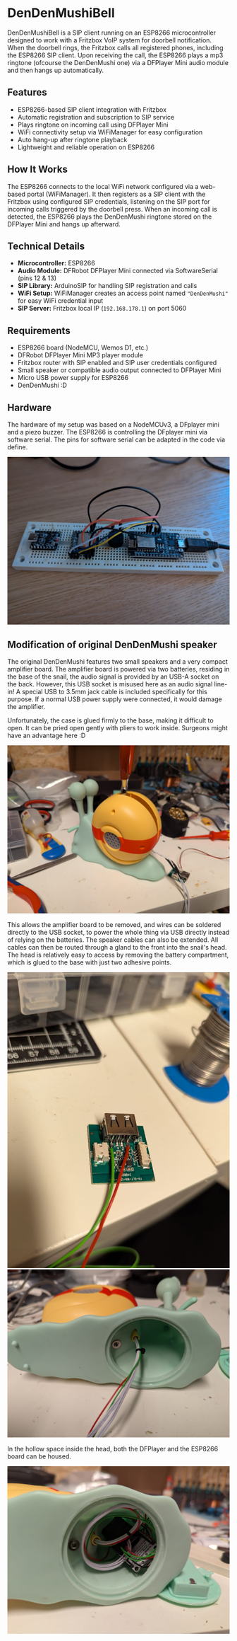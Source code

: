 # DenDenMushiBell

DenDenMushiBell is a SIP client running on an ESP8266 microcontroller designed to work with a Fritzbox VoIP system for doorbell notification. When the doorbell rings, the Fritzbox calls all registered phones, including the ESP8266 SIP client. Upon receiving the call, the ESP8266 plays a mp3 ringtone (ofcourse the DenDenMushi one) via a DFPlayer Mini audio module and then hangs up automatically.

## Features
- ESP8266-based SIP client integration with Fritzbox
- Automatic registration and subscription to SIP service
- Plays ringtone on incoming call using DFPlayer Mini
- WiFi connectivity setup via WiFiManager for easy configuration
- Auto hang-up after ringtone playback
- Lightweight and reliable operation on ESP8266

## How It Works
The ESP8266 connects to the local WiFi network configured via a web-based portal (WiFiManager). It then registers as a SIP client with the Fritzbox using configured SIP credentials, listening on the SIP port for incoming calls triggered by the doorbell press. When an incoming call is detected, the ESP8266 plays the DenDenMushi ringtone stored on the DFPlayer Mini and hangs up afterward.

## Technical Details

- **Microcontroller:** ESP8266  
- **Audio Module:** DFRobot DFPlayer Mini connected via SoftwareSerial (pins 12 & 13)  
- **SIP Library:** ArduinoSIP for handling SIP registration and calls  
- **WiFi Setup:** WiFiManager creates an access point named `"DenDenMushi"` for easy WiFi credential input  
- **SIP Server:** Fritzbox local IP (`192.168.178.1`) on port 5060  

## Requirements

- ESP8266 board (NodeMCU, Wemos D1, etc.)  
- DFRobot DFPlayer Mini MP3 player module  
- Fritzbox router with SIP enabled and SIP user credentials configured  
- Small speaker or compatible audio output connected to DFPlayer Mini  
- Micro USB power supply for ESP8266  
- DenDenMushi :D

## Hardware
The hardware of my setup was based on a NodeMCUv3, a DFplayer mini and a piezo buzzer. The ESP8266 is controlling the DFplayer mini via software serial. The pins for software serial can be adapted in the code via define.

![Prototype](images/Prototype.jpeg)

## Modification of original DenDenMushi speaker
The original DenDenMushi features two small speakers and a very compact amplifier board. The amplifier board is powered via two batteries, residing in the base of the snail, the audio signal is provided by an USB-A socket on the back. However, this USB socket is misused here as an audio signal line-in! A special USB to 3.5mm jack cable is included specifically for this purpose. If a normal USB power supply were connected, it would damage the amplifier.

Unfortunately, the case is glued firmly to the base, making it difficult to open. It can be pried open gently with pliers to work inside. Surgeons might have an advantage here :D

![DenDenMushi opened](images/DenDenMushi_open.jpeg)

This allows the amplifier board to be removed, and wires can be soldered directly to the USB socket, to power the whole thing via USB directly instead of relying on the batteries. The speaker cables can also be extended. All cables can then be routed through a gland to the front into the snail's head. The head is relatively easy to access by removing the battery compartment, which is glued to the base with just two adhesive points.

![Amplifier board](images/Powerboard.jpeg)
![Cables](images/Cables.jpeg)

In the hollow space inside the head, both the DFPlayer and the ESP8266 board can be housed.

![DFplayer and ESP installed](images/Installed.jpeg)
